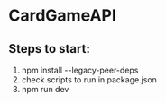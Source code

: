 # CardGameAPI
## Steps to start:
1. npm install --legacy-peer-deps
2. check scripts to run in package.json
3. npm run dev
